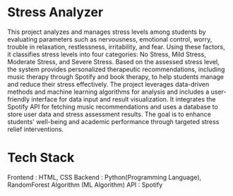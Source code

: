 # Stress Analyzer
This project analyzes and manages stress levels among students by evaluating parameters such as nervousness, emotional control, worry, trouble in relaxation, restlessness, irritability, and fear. Using these factors, it classifies stress levels into four categories: No Stress, Mild Stress, Moderate Stress, and Severe Stress. Based on the assessed stress level, the system provides personalized therapeutic recommendations, including music therapy through Spotify and book therapy, to help students manage and reduce their stress effectively. The project leverages data-driven methods and machine learning algorithms for analysis and includes a user-friendly interface for data input and result visualization. It integrates the Spotify API for fetching music recommendations and uses a database to store user data and stress assessment results. The goal is to enhance students' well-being and academic performance through targeted stress relief interventions.
# Tech Stack
Frontend : HTML, CSS                                                             Backend : Python(Programming Language), RandomForest Algorithm (ML Algorithm)
                                                                                                                                                                                                   API : Spotify                                  
